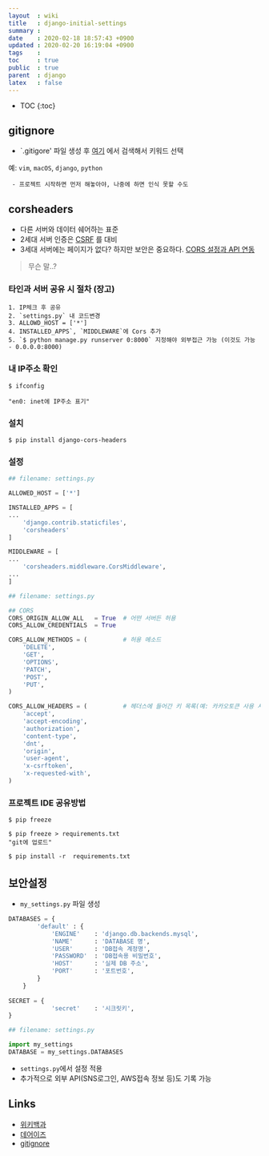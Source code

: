 ```yaml
---
layout  : wiki
title   : django-initial-settings 
summary : 
date    : 2020-02-18 18:57:43 +0900
updated : 2020-02-20 16:19:04 +0900
tags    : 
toc     : true
public  : true
parent  : django
latex   : false
---
```

* TOC
{:toc}

## gitignore

- `.gitigore' 파일 생성 후 [여기](https://www.gitignore.io/) 에서 검색해서 키워드 선택
     
예: `vim`,  `macOS`, `django`, `python` 
     
     - 프로젝트 시작하면 먼저 해놓아야, 나중에 하면 인식 못할 수도 

## corsheaders

- 다른 서버와 데이터 쉐어하는 표준
- 2세대 서버 인증은 [CSRF](https://ko.wikipedia.org/wiki/%EC%82%AC%EC%9D%B4%ED%8A%B8_%EA%B0%84_%EC%9A%94%EC%B2%AD_%EC%9C%84%EC%A1%B0) 를 대비
- 3세대 서버에는 페이지가 없다? 하지만 보안은 중요하다. [CORS 설정과 API 연동](https://blog.thereis.xyz/41)

> 무슨 말..?

### 타인과 서버 공유 시 절차 (장고)
    1. IP체크 후 공유
    2. `settings.py` 내 코드변경
    3. ALLOWD_HOST = ['*']
    4. INSTALLED_APPS`, `MIDDLEWARE`에 Cors 추가
    5. `$ python manage.py runserver 0:8000` 지정해야 외부접근 가능 (이것도 가능 - 0.0.0.0:8000)

### 내 IP주소 확인

```shell
$ ifconfig

"en0: inet에 IP주소 표기"
```
### 설치

```shell
$ pip install django-cors-headers
```

### 설정

```python
## filename: settings.py

ALLOWED_HOST = ['*']

INSTALLED_APPS = [
...
	'django.contrib.staticfiles',
	'corsheaders'
]

MIDDLEWARE = [
...
	'corsheaders.middleware.CorsMiddleware',
...	
]
```

```python
## filename: settings.py

## CORS
CORS_ORIGIN_ALLOW_ALL   = True  # 어떤 서버든 허용
CORS_ALLOW_CREDENTIALS  = True  

CORS_ALLOW_METHODS = (          # 허용 메소드
    'DELETE',
    'GET',
    'OPTIONS',
    'PATCH',
    'POST',
    'PUT',
)

CORS_ALLOW_HEADERS = (          # 헤더스에 들어간 키 목록(예: 카카오토큰 사용 시 여기 넣어줘야)
    'accept',
    'accept-encoding',
    'authorization',
    'content-type',
    'dnt',
    'origin',
    'user-agent',
    'x-csrftoken',
    'x-requested-with',
)
```

### 프로젝트 IDE 공유방법

```shell
$ pip freeze

$ pip freeze > requirements.txt
"git에 업로드"

$ pip install -r  requirements.txt
```



## 보안설정

- `my_settings.py` 파일 생성

```python
DATABASES = {
        'default' : {
            'ENGINE'    : 'django.db.backends.mysql',
            'NAME'      : 'DATABASE 명',
            'USER'      : 'DB접속 계정명',
            'PASSWORD'  : 'DB접속용 비밀번호',
            'HOST'      : '실제 DB 주소',
            'PORT'      : '포트번호',
        }
    }
    
SECRET = {
            'secret'    : '시크릿키',
}

```

```python
## filename: settings.py

import my_settings
DATABASE = my_settings.DATABASES
```

- `settings.py`에서 설정 적용
- 추가적으로 외부 API(SNS로그인, AWS접속 정보 등)도 기록 가능


## Links

* [위키백과](https://ko.wikipedia.org/wiki/%EC%82%AC%EC%9D%B4%ED%8A%B8_%EA%B0%84_%EC%9A%94%EC%B2%AD_%EC%9C%84%EC%A1%B0)
* [데어이즈](https://blog.thereis.xyz/41)
* [gitignore](https://blog.thereis.xyz/41)

